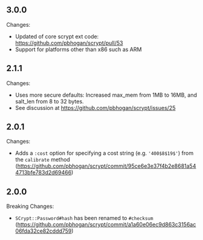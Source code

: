 3.0.0
-----

Changes:

* Updated of core scrypt ext code: https://github.com/pbhogan/scrypt/pull/53
* Support for platforms other than x86 such as ARM


2.1.1
-----

Changes:

* Uses more secure defaults: Increased max_mem from 1MB to 16MB, and salt_len from 8 to 32 bytes.
* See discussion at https://github.com/pbhogan/scrypt/issues/25



2.0.1
-----

Changes:
* Adds a `:cost` option for specifying a cost string (e.g. `'400$8$19$'`) from the `calibrate` method
  (https://github.com/pbhogan/scrypt/commit/95ce6e3e37f4b2e8681a544713bfe783d2d69466)



2.0.0
-----

Breaking Changes:

* `SCrypt::Password#hash` has been renamed to `#checksum`
  (https://github.com/pbhogan/scrypt/commit/a1a60e06ec9d863c3156ac06fda32ce82cddd759)

